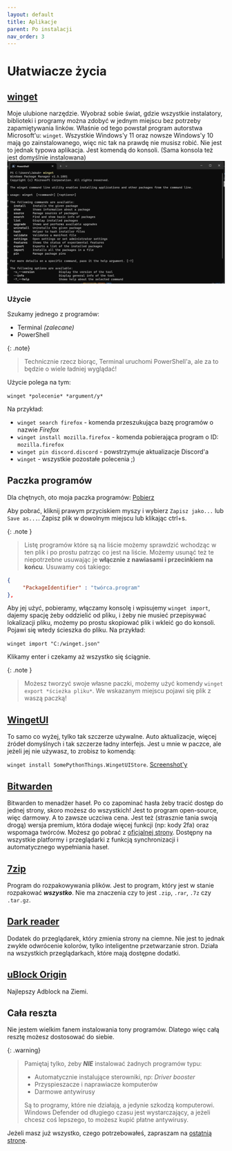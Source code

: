 ```yaml
---
layout: default
title: Aplikacje
parent: Po instalacji
nav_order: 3
---
```

<!-- markdownlint-disable MD025 -->
# Ułatwiacze życia

## [winget](https://learn.microsoft.com/en-us/windows/package-manager/winget)

Moje ulubione narzędzie. Wyobraź sobie świat, gdzie wszystkie instalatory, biblioteki i programy można zdobyć w jednym miejscu bez potrzeby zapamiętywania linków. Właśnie od tego powstał program autorstwa Microsoft'u: `winget`. Wszystkie Windows'y 11 oraz nowsze Windows'y 10 mają go zainstalowanego, więc nic tak na prawdę nie musisz robić. Nie jest to jednak typowa aplikacja. Jest komendą do konsoli. (Sama konsola też jest domyślnie instalowana)
![winget](winget.png)

### Użycie

Szukamy jednego z programów:

- Terminal *(zalecane)*
- PowerShell

{: .note}
> Technicznie rzecz biorąc, Terminal uruchomi PowerShell'a, ale za to będzie o wiele ładniej wyglądać!

Użycie polega na tym:

`winget *polecenie* *argument/y*`

Na przykład:

- `winget search firefox` - komenda przeszukująca bazę programów o nazwie *Firefox*
- `winget install mozilla.firefox` - komenda pobierająca program o ID: `mozilla.firefox`
- `winget pin discord.discord` - powstrzymuje aktualizacje Discord'a
- `winget` - wszystkie pozostałe polecenia ;)

## Paczka programów

Dla chętnych, oto moja paczka programów:
[Pobierz](/winget.json)

Aby pobrać, kliknij prawym przyciskiem myszy i wybierz `Zapisz jako...` lub `Save as...`. Zapisz plik w dowolnym miejscu lub klikając ctrl+s.

{: .note }
> Listę programów które są na liście możemy sprawdzić wchodząc w ten plik i po prostu patrząc co jest na liście. Możemy usunąć też te niepotrzebne usuwając je **włącznie z nawiasami i przecinkiem na końcu**. Usuwamy coś takiego:

``` json
{
     "PackageIdentifier" : "twórca.program"
},
```

Aby jej użyć, pobieramy, włączamy konsolę i wpisujemy `winget import`, dajemy spację żeby oddzielić od pliku, i żeby nie musieć przepisywać lokalizacji pliku, możemy po prostu skopiować plik i wkleić go do konsoli. Pojawi się wtedy ścieszka do pliku. Na przykład:

`winget import "C:/winget.json"`

Klikamy enter i czekamy aż wszystko się ściągnie.

{: .note }
> Możesz tworzyć swoje własne paczki, możemy użyć komendy `winget export *ścieżka pliku*`. We wskazanym miejscu pojawi się plik z waszą paczką!

## [WingetUI](https://github.com/marticliment/WingetUI)

To samo co wyżej, tylko tak szczerze używalne. Auto aktualizacje, więcej źródeł domyślnych i tak szczerze ładny interfejs. Jest u mnie w paczce, ale jeżeli jej nie używasz, to zrobisz to komendą:

`winget install SomePythonThings.WingetUIStore`.
[Screenshot'y](https://github.com/marticliment/WingetUI#screenshots)

## [Bitwarden](https://bitwarden.com/)

Bitwarden to menadżer haseł. Po co zapominać hasła żeby tracić dostęp do jednej strony, skoro możesz do wszystkich! Jest to program open-source, więc darmowy. A to zawsze uczciwa cena. Jest też (strasznie tania swoją drogą) wersja premium, która dodaje więcej funkcji (np: kody 2fa) oraz wspomaga twórców. Możesz go pobrać z [oficjalnej strony](https://bitwarden.com/download/). Dostępny na wszystkie platformy i przeglądarki z funkcją synchronizacji i automatycznego wypełniania haseł.

## [7zip](https://www.7-zip.org/)

Program do rozpakowywania plików. Jest to program, który jest w stanie rozpakować ***wszystko***. Nie ma znaczenia czy to jest `.zip`, `.rar`, `.7z` czy `.tar.gz`.

## [Dark reader](https://darkreader.org/)

Dodatek do przeglądarek, który zmienia strony na ciemne. Nie jest to jednak zwykłe odwrócenie kolorów, tylko inteligentne przetwarzanie stron. Działa na wszystkich przeglądarkach, które mają dostępne dodatki.

## [uBlock Origin](https://ublockorigin.com/pl)

Najlepszy Adblock na Ziemi.

## Cała reszta

Nie jestem wielkim fanem instalowania tony programów. Dlatego więc całą resztę możesz dostosować do siebie.

{: .warning}
> Pamiętaj tylko, żeby ***NIE*** instalować żadnych programów typu:
>
> - Automatycznie instalujące sterowniki, np: *Driver booster*
> - Przyspieszacze i naprawiacze komputerów
> - Darmowe antywirusy
>
> Są to programy, które nie działają, a jedynie szkodzą komputerowi. Windows Defender od długiego czasu jest wystarczający, a jeżeli chcesz coś lepszego, to możesz kupić płatne antywirusy.

Jeżeli masz już wszystko, czego potrzebowałeś, zapraszam na [ostatnią stronę](goodbye).
